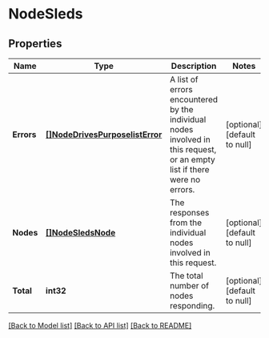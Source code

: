 # NodeSleds

## Properties
Name | Type | Description | Notes
------------ | ------------- | ------------- | -------------
**Errors** | [**[]NodeDrivesPurposelistError**](NodeDrivesPurposelistError.md) | A list of errors encountered by the individual nodes involved in this request, or an empty list if there were no errors. | [optional] [default to null]
**Nodes** | [**[]NodeSledsNode**](NodeSledsNode.md) | The responses from the individual nodes involved in this request. | [optional] [default to null]
**Total** | **int32** | The total number of nodes responding. | [optional] [default to null]

[[Back to Model list]](../README.md#documentation-for-models) [[Back to API list]](../README.md#documentation-for-api-endpoints) [[Back to README]](../README.md)


